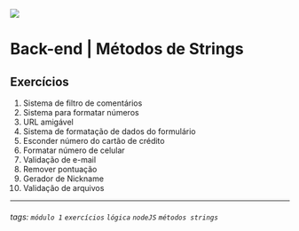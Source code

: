 ![](./../capa_readme_luelencavalheiro.gif)


# Back-end | Métodos de Strings

## Exercícios

1. Sistema de filtro de comentários
2. Sistema para formatar números
3. URL amigável
4. Sistema de formatação de dados do formulário
5. Esconder número do cartão de crédito
6. Formatar número de celular
7. Validação de e-mail
8. Remover pontuação
9. Gerador de Nickname
10. Validação de arquivos

---



###### tags: `módulo 1` `exercícios` `lógica` `nodeJS` `métodos strings`
